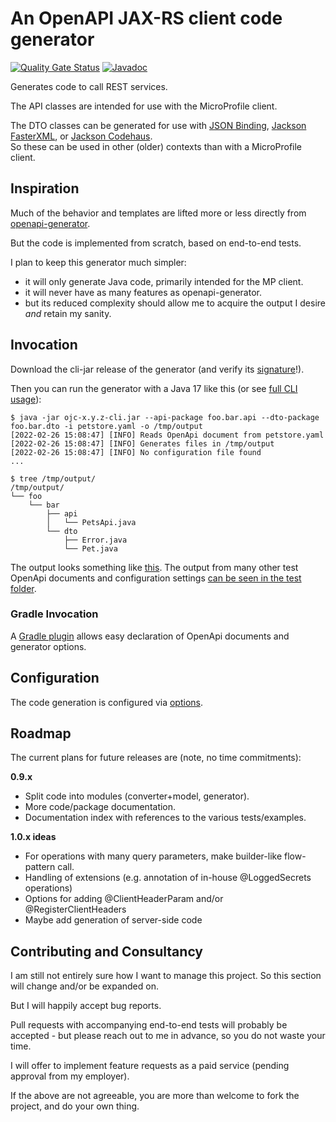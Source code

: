 # An OpenAPI JAX-RS client code generator

[![Quality Gate Status](https://sonarcloud.io/api/project_badges/measure?project=jskov_openapi-jaxrs-client&metric=alert_status)](https://sonarcloud.io/summary/new_code?id=jskov_openapi-jaxrs-client) [![Javadoc](https://img.shields.io/badge/JavaDoc-Online-green)](https://jskov.github.io/openapi-jaxrs-client/)

Generates code to call REST services.

The API classes are intended for use with the MicroProfile client.

The DTO classes can be generated for use with [JSON Binding](https://javaee.github.io/jsonb-spec/), [Jackson FasterXML](https://github.com/FasterXML/jackson-docs), or [Jackson Codehaus](https://github.com/codehaus/jackson).  
So these can be used in other (older) contexts than with a MicroProfile client.

## Inspiration

Much of the behavior and templates are lifted more or less directly from [openapi-generator](https://github.com/OpenAPITools/openapi-generator).

But the code is implemented from scratch, based on end-to-end tests.

I plan to keep this generator much simpler:

 * it will only generate Java code, primarily intended for the MP client.
 * it will never have as many features as openapi-generator.
 * but its reduced complexity should allow me to acquire the output I desire *and* retain my sanity.

## Invocation

Download the cli-jar release of the generator (and verify its [signature](./src/docs/VerifySigning.md)!).

Then you can run the generator with a Java 17 like this (or see [full CLI usage](./src/docs/Cli.md)):

```console
$ java -jar ojc-x.y.z-cli.jar --api-package foo.bar.api --dto-package foo.bar.dto -i petstore.yaml -o /tmp/output
[2022-02-26 15:08:47] [INFO] Reads OpenApi document from petstore.yaml 
[2022-02-26 15:08:47] [INFO] Generates files in /tmp/output 
[2022-02-26 15:08:47] [INFO] No configuration file found
...

$ tree /tmp/output/
/tmp/output/
└── foo
    └── bar
        ├── api
        │   └── PetsApi.java
        └── dto
            ├── Error.java
            └── Pet.java
```

The output looks something like [this](./src/test/java/mada/tests/e2e/examples/petstore).
The output from many other test OpenApi documents and configuration settings [can be seen in the test folder](./src/test/java/mada/tests/e2e).


### Gradle Invocation

A [Gradle plugin](./src/docs/Gradle.md) allows easy declaration of OpenApi documents and generator options.


## Configuration

The code generation is configured via [options](./src/docs/Configuration.md).

## Roadmap

The current plans for future releases are (note, no time commitments):

**0.9.x**

* Split code into modules (converter+model, generator).
* More code/package documentation.
* Documentation index with references to the various tests/examples.

**1.0.x ideas**

* For operations with many query parameters, make builder-like flow-pattern call.
* Handling of extensions (e.g. annotation of in-house @LoggedSecrets operations)
* Options for adding @ClientHeaderParam and/or @RegisterClientHeaders
* Maybe add generation of server-side code

## Contributing and Consultancy

I am still not entirely sure how I want to manage this project. So this section will change and/or be expanded on.

But I will happily accept bug reports.

Pull requests with accompanying end-to-end tests will probably be accepted - but please reach out to me in advance, so you do not waste your time.

I will offer to implement feature requests as a paid service (pending approval from my employer).

If the above are not agreeable, you are more than welcome to fork the project, and do your own thing.
